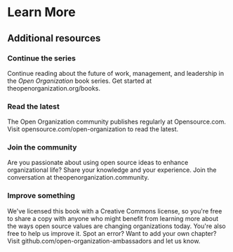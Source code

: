 # Learn More

## Additional resources

### Continue the series
Continue reading about the future of work, management, and leadership in the *Open Organization* book series. Get started at theopenorganization.org/books.

### Read the latest
The Open Organization community publishes regularly at Opensource.com. Visit opensource.com/open-organization to read the latest.

### Join the community
Are you passionate about using open source ideas to enhance organizational life? Share your knowledge and your experience. Join the conversation at theopenorganization.community.

### Improve something
We've licensed this book with a Creative Commons license, so you're free to share a copy with anyone who might benefit from learning more about the ways open source values are changing organizations today. You're also free to help us improve it. Spot an error? Want to add your own chapter? Visit github.com/open-organization-ambassadors and let us know.
